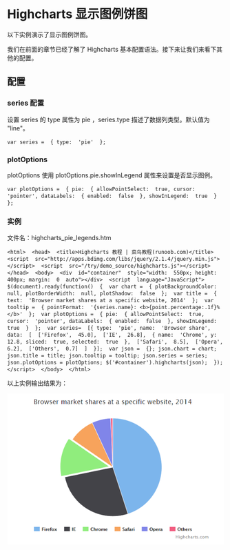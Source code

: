 # Highcharts 显示图例饼图

以下实例演示了显示图例饼图。

我们在前面的章节已经了解了 Highcharts 基本配置语法。接下来让我们来看下其他的配置。

## 配置

### series 配置

设置 series 的 type 属性为 pie ，series.type 描述了数据列类型。默认值为 "line"。

```
var series =  { type:  'pie'  };
```

### plotOptions

plotOptions 使用 plotOptions.pie.showInLegend 属性来设置是否显示图例。

```
var plotOptions =  { pie:  { allowPointSelect:  true, cursor:  'pointer', dataLabels:  { enabled:  false  }, showInLegend:  true  }  };
```

### 实例

文件名：highcharts_pie_legends.htm

```
<html>  <head>  <title>Highcharts 教程 | 菜鸟教程(runoob.com)</title>  <script  src="http://apps.bdimg.com/libs/jquery/2.1.4/jquery.min.js"></script>  <script  src="/try/demo_source/highcharts.js"></script>  </head>  <body>  <div  id="container"  style="width:  550px; height:  400px; margin:  0  auto"></div>  <script  language="JavaScript"> $(document).ready(function()  {  var chart =  { plotBackgroundColor:  null, plotBorderWidth:  null, plotShadow:  false  };  var title =  { text:  'Browser market shares at a specific website, 2014'  };  var tooltip =  { pointFormat:  '{series.name}: <b>{point.percentage:.1f}%</b>'  };  var plotOptions =  { pie:  { allowPointSelect:  true, cursor:  'pointer', dataLabels:  { enabled:  false  }, showInLegend:  true  }  };  var series=  [{ type:  'pie', name:  'Browser share', data:  [  ['Firefox',  45.0],  ['IE',  26.8],  { name:  'Chrome', y:  12.8, sliced:  true, selected:  true  },  ['Safari',  8.5],  ['Opera',  6.2],  ['Others',  0.7]  ]  }];  var json =  {}; json.chart = chart; json.title = title; json.tooltip = tooltip; json.series = series; json.plotOptions = plotOptions; $('#container').highcharts(json);  });  </script>  </body>  </html>
```



以上实例输出结果为：

![](img/42.png)
